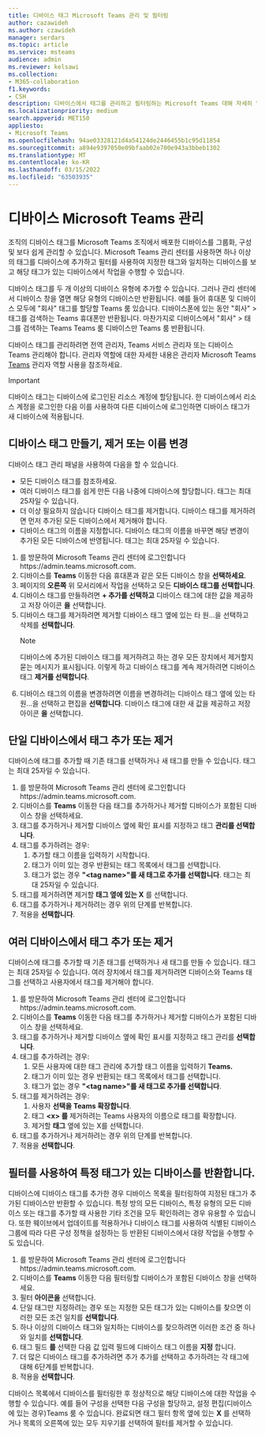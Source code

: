 ```yaml
---
title: 디바이스 태그 Microsoft Teams 관리 및 필터링
author: cazawideh
ms.author: czawideh
manager: serdars
ms.topic: article
ms.service: msteams
audience: admin
ms.reviewer: kelsawi
ms.collection:
- M365-collaboration
f1.keywords:
- CSH
description: 디바이스에서 태그를 관리하고 필터링하는 Microsoft Teams 대해 자세히 알아보습니다.
ms.localizationpriority: medium
search.appverid: MET150
appliesto:
- Microsoft Teams
ms.openlocfilehash: 94ae03328121d4a54124de2446455b1c95d11854
ms.sourcegitcommit: a894e9397050e09bfaab02e700e943a3bbeb1302
ms.translationtype: MT
ms.contentlocale: ko-KR
ms.lasthandoff: 03/15/2022
ms.locfileid: "63503935"
---
```

# <a name="manage-microsoft-teams-device-tags"></a>디바이스 Microsoft Teams 관리

조직의 디바이스 태그를 Microsoft Teams 조직에서 배포한 디바이스를 그룹화, 구성 및 보다 쉽게 관리할 수 있습니다. Microsoft Teams 관리 센터를 사용하면 하나 이상의 태그를 디바이스에 추가하고 필터를 사용하여 지정한 태그와 일치하는 디바이스를 보고 해당 태그가 있는 디바이스에서 작업을 수행할 수 있습니다.

디바이스 태그를 두 개 이상의 디바이스 유형에 추가할 수 있습니다. 그러나 관리 센터에서 디바이스 창을 열면 해당 유형의 디바이스만 반환됩니다. 예를 들어 휴대폰 및 디바이스 모두에 "회사" 태그를 할당할 Teams 룸 있습니다. 디바이스폰에 있는 동안 "회사"  >  태그를 검색하는 Teams 휴대폰만 반환됩니다. 마찬가지로 디바이스에서 "회사"  >  태그를 검색하는 Teams Teams 룸 디바이스만 Teams 룸 반환됩니다.

디바이스 태그를 관리하려면 전역 관리자, Teams 서비스 관리자 또는 디바이스 Teams 관리해야 합니다. 관리자 역할에 대한 자세한 내용은 관리자 Microsoft Teams [Teams](../using-admin-roles.md) 관리자 역할 사용을 참조하세요.

> [!IMPORTANT]
> 디바이스 태그는 디바이스에 로그인된 리소스 계정에 할당됩니다. 한 디바이스에서 리소스 계정을 로그인한 다음 이를 사용하여 다른 디바이스에 로그인하면 디바이스 태그가 새 디바이스에 적용됩니다.

## <a name="create-remove-or-rename-device-tags"></a>디바이스 태그 만들기, 제거 또는 이름 변경

디바이스 태그 관리 패널을 사용하여 다음을 할 수 있습니다.

- 모든 디바이스 태그를 참조하세요.
- 여러 디바이스 태그를 쉽게 만든 다음 나중에 디바이스에 할당합니다. 태그는 최대 25자일 수 있습니다.
- 더 이상 필요하지 않습니다 디바이스 태그를 제거합니다. 디바이스 태그를 제거하려면 먼저 추가된 모든 디바이스에서 제거해야 합니다.
- 디바이스 태그의 이름을 지정합니다. 디바이스 태그의 이름을 바꾸면 해당 변경이 추가된 모든 디바이스에 반영됩니다. 태그는 최대 25자일 수 있습니다.

1. 를 방문하여 Microsoft Teams 관리 센터에 로그인합니다https://admin.teams.microsoft.com.
2. 디바이스를 **Teams** 이동한 다음 휴대폰과 같은 모든 디바이스 창을 **선택하세요**.
3. 페이지의 **오른쪽** 위 모서리에서 작업을 선택하고 모든 **디바이스 태그를 선택합니다**.
4. 디바이스 태그를 만들하려면 **+ 추가를 선택하고** 디바이스 태그에 대한 값을 제공하고 저장 아이콘 **을** 선택합니다.
5. 디바이스 태그를 제거하려면 제거할 디바이스 태그 옆에 있는 타  원...을 선택하고 삭제를 **선택합니다**.
    > [!NOTE]
    > 디바이스에 추가된 디바이스 태그를 제거하려고 하는 경우 모든 장치에서 제거할지 묻는 메시지가 표시됩니다. 이렇게 하고 디바이스 태그를 계속 제거하려면 디바이스 태그 **제거를 선택합니다**.
6. 디바이스 태그의 이름을 변경하려면 이름을 변경하려는 디바이스 태그 옆에 있는  타원...을 선택하고 편집을 **선택합니다**. 디바이스 태그에 대한 새 값을 제공하고 저장 아이콘 **을** 선택합니다.

## <a name="add-or-remove-tags-on-a-single-device"></a>단일 디바이스에서 태그 추가 또는 제거

디바이스에 태그를 추가할 때 기존 태그를 선택하거나 새 태그를 만들 수 있습니다. 태그는 최대 25자일 수 있습니다.

1. 를 방문하여 Microsoft Teams 관리 센터에 로그인합니다https://admin.teams.microsoft.com.
2. 디바이스를 **Teams** 이동한 다음 태그를 추가하거나 제거할 디바이스가 포함된 디바이스 창을 선택하세요.
3. 태그를 추가하거나 제거할 디바이스 옆에 확인 표시를 지정하고 태그 **관리를 선택합니다**.
4. 태그를 추가하려는 경우:
    1. 추가할 태그 이름을 입력하기 시작합니다.
    2. 태그가 이미 있는 경우 반환되는 태그 목록에서 태그를 선택합니다.
    3. 태그가 없는 경우 **"\<tag name>"를 새 태그로 추가를 선택합니다**. 태그는 최대 25자일 수 있습니다.
5. 태그를 제거하려면 제거할 **태그 옆에 있는 X** 를 선택합니다.
6. 태그를 추가하거나 제거하려는 경우 위의 단계를 반복합니다.
7. 적용을 **선택합니다**.

## <a name="add-or-remove-tags-on-multiple-devices"></a>여러 디바이스에서 태그 추가 또는 제거

디바이스에 태그를 추가할 때 기존 태그를 선택하거나 새 태그를 만들 수 있습니다. 태그는 최대 25자일 수 있습니다. 여러 장치에서 태그를 제거하려면 디바이스와 Teams 태그를 선택하고 사용자에서 태그를 제거해야 합니다.

1. 를 방문하여 Microsoft Teams 관리 센터에 로그인합니다https://admin.teams.microsoft.com.
2. 디바이스를 **Teams** 이동한 다음 태그를 추가하거나 제거할 디바이스가 포함된 디바이스 창을 선택하세요.
3. 태그를 추가하거나 제거할 디바이스 옆에 확인 표시를 지정하고 태그 관리를 **선택합니다**.
4. 태그를 추가하려는 경우:
    1. 모든 사용자에 대한 태그 관리에 추가할 태그 이름을 입력하기 **Teams.**
    2. 태그가 이미 있는 경우 반환되는 태그 목록에서 태그를 선택합니다.
    3. 태그가 없는 경우 **"\<tag name>"를 새 태그로 추가를 선택합니다**.
5. 태그를 제거하려는 경우:
    1. 사용자 **선택을 Teams 확장합니다**.
    2. 태그 **\<x> 를** 제거하려는 Teams 사용자의 이름으로 태그를 확장합니다.
    3. 제거할 **태그** 옆에 있는 X를 선택합니다.
6. 태그를 추가하거나 제거하려는 경우 위의 단계를 반복합니다.
7. 적용을 **선택합니다**.

## <a name="use-filters-to-return-devices-with-a-specific-tag"></a>필터를 사용하여 특정 태그가 있는 디바이스를 반환합니다.

디바이스에 디바이스 태그를 추가한 경우 디바이스 목록을 필터링하여 지정된 태그가 추가된 디바이스만 반환할 수 있습니다. 특정 방의 모든 디바이스, 특정 유형의 모든 디바이스 또는 태그를 추가할 때 사용한 기타 조건을 모두 확인하려는 경우 유용할 수 있습니다. 또한 웨이브에서 업데이트를 적용하거나 디바이스 태그를 사용하여 식별된 디바이스 그룹에 따라 다른 구성 정책을 설정하는 등 반환된 디바이스에서 대량 작업을 수행할 수도 있습니다.

1. 를 방문하여 Microsoft Teams 관리 센터에 로그인합니다https://admin.teams.microsoft.com.
2. 디바이스를 **Teams** 이동한 다음 필터링할 디바이스가 포함된 디바이스 창을 선택하세요.
3. 필터 **아이콘을** 선택합니다.
4. 단일 태그만 지정하려는 경우 또는 지정한 모든 태그가 있는 디바이스를 찾으면 이러한 모든 조건 일치를 **선택합니다**.
5. 하나 이상의 디바이스 태그와 일치하는 디바이스를 찾으하려면 이러한 조건 중 하나와 일치를 **선택합니다**.
6. 태그 필드 **를** 선택한 다음 값 입력 필드에 디바이스 태그 이름을 **지정** 합니다.
7. 더 많은 디바이스 태그를 추가하려면 추가 추가를 선택하고  추가하려는 각 태그에 대해 6단계를 반복합니다.
8. 적용을 **선택합니다**.

디바이스 목록에서 디바이스를 필터링한 후 정상적으로 해당 디바이스에 대한 작업을 수행할 수 있습니다. 예를 들어 구성을 선택한 다음 구성을 할당하고, 설정 편집(디바이스에 있는 경우)Teams 룸 수 있습니다. 완료되면 태그 필터 항목 옆에 있는 **X** 를 선택하거나 목록의 오른쪽에 있는 모두 지우기를  선택하여 필터를 제거할 수 있습니다.
